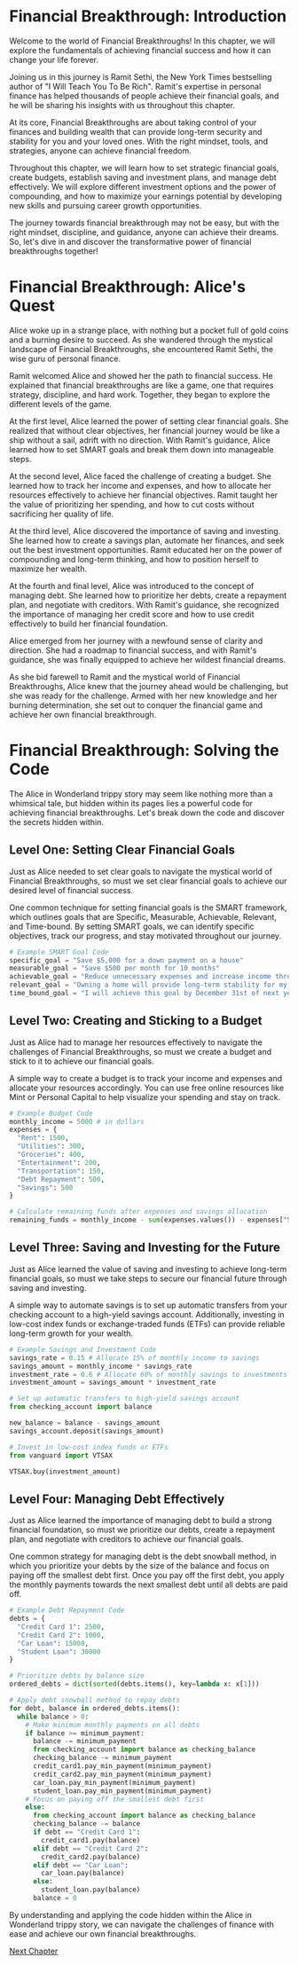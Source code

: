 # Financial Breakthrough: Introduction

Welcome to the world of Financial Breakthroughs! In this chapter, we will explore the fundamentals of achieving financial success and how it can change your life forever.

Joining us in this journey is Ramit Sethi, the New York Times bestselling author of "I Will Teach You To Be Rich". Ramit's expertise in personal finance has helped thousands of people achieve their financial goals, and he will be sharing his insights with us throughout this chapter.

At its core, Financial Breakthroughs are about taking control of your finances and building wealth that can provide long-term security and stability for you and your loved ones. With the right mindset, tools, and strategies, anyone can achieve financial freedom.

Throughout this chapter, we will learn how to set strategic financial goals, create budgets, establish saving and investment plans, and manage debt effectively. We will explore different investment options and the power of compounding, and how to maximize your earnings potential by developing new skills and pursuing career growth opportunities.

The journey towards financial breakthrough may not be easy, but with the right mindset, discipline, and guidance, anyone can achieve their dreams. So, let's dive in and discover the transformative power of financial breakthroughs together!
# Financial Breakthrough: Alice's Quest

Alice woke up in a strange place, with nothing but a pocket full of gold coins and a burning desire to succeed. As she wandered through the mystical landscape of Financial Breakthroughs, she encountered Ramit Sethi, the wise guru of personal finance.

Ramit welcomed Alice and showed her the path to financial success. He explained that financial breakthroughs are like a game, one that requires strategy, discipline, and hard work. Together, they began to explore the different levels of the game.

At the first level, Alice learned the power of setting clear financial goals. She realized that without clear objectives, her financial journey would be like a ship without a sail, adrift with no direction. With Ramit's guidance, Alice learned how to set SMART goals and break them down into manageable steps.

At the second level, Alice faced the challenge of creating a budget. She learned how to track her income and expenses, and how to allocate her resources effectively to achieve her financial objectives. Ramit taught her the value of prioritizing her spending, and how to cut costs without sacrificing her quality of life.

At the third level, Alice discovered the importance of saving and investing. She learned how to create a savings plan, automate her finances, and seek out the best investment opportunities. Ramit educated her on the power of compounding and long-term thinking, and how to position herself to maximize her wealth.

At the fourth and final level, Alice was introduced to the concept of managing debt. She learned how to prioritize her debts, create a repayment plan, and negotiate with creditors. With Ramit's guidance, she recognized the importance of managing her credit score and how to use credit effectively to build her financial foundation.

Alice emerged from her journey with a newfound sense of clarity and direction. She had a roadmap to financial success, and with Ramit's guidance, she was finally equipped to achieve her wildest financial dreams.

As she bid farewell to Ramit and the mystical world of Financial Breakthroughs, Alice knew that the journey ahead would be challenging, but she was ready for the challenge. Armed with her new knowledge and her burning determination, she set out to conquer the financial game and achieve her own financial breakthrough.
# Financial Breakthrough: Solving the Code

The Alice in Wonderland trippy story may seem like nothing more than a whimsical tale, but hidden within its pages lies a powerful code for achieving financial breakthroughs. Let's break down the code and discover the secrets hidden within.

## Level One: Setting Clear Financial Goals

Just as Alice needed to set clear goals to navigate the mystical world of Financial Breakthroughs, so must we set clear financial goals to achieve our desired level of financial success.

One common technique for setting financial goals is the SMART framework, which outlines goals that are Specific, Measurable, Achievable, Relevant, and Time-bound. By setting SMART goals, we can identify specific objectives, track our progress, and stay motivated throughout our journey.

```python
# Example SMART Goal Code
specific_goal = "Save $5,000 for a down payment on a house"
measurable_goal = "Save $500 per month for 10 months"
achievable_goal = "Reduce unnecessary expenses and increase income through a side job"
relevant_goal = "Owning a home will provide long-term stability for my family"
time_bound_goal = "I will achieve this goal by December 31st of next year"
```

## Level Two: Creating and Sticking to a Budget

Just as Alice had to manage her resources effectively to navigate the challenges of Financial Breakthroughs, so must we create a budget and stick to it to achieve our financial goals.

A simple way to create a budget is to track your income and expenses and allocate your resources accordingly. You can use free online resources like Mint or Personal Capital to help visualize your spending and stay on track.

```python
# Example Budget Code
monthly_income = 5000 # in dollars
expenses = {
  "Rent": 1500,
  "Utilities": 300,
  "Groceries": 400,
  "Entertainment": 200,
  "Transportation": 150,
  "Debt Repayment": 500,
  "Savings": 500
}

# Calculate remaining funds after expenses and savings allocation
remaining_funds = monthly_income - sum(expenses.values()) - expenses["Savings"]
```

## Level Three: Saving and Investing for the Future

Just as Alice learned the value of saving and investing to achieve long-term financial goals, so must we take steps to secure our financial future through saving and investing.

A simple way to automate savings is to set up automatic transfers from your checking account to a high-yield savings account. Additionally, investing in low-cost index funds or exchange-traded funds (ETFs) can provide reliable long-term growth for your wealth.

```python
# Example Savings and Investment Code
savings_rate = 0.15 # Allocate 15% of monthly income to savings
savings_amount = monthly_income * savings_rate
investment_rate = 0.6 # Allocate 60% of monthly savings to investments
investment_amount = savings_amount * investment_rate

# Set up automatic transfers to high-yield savings account
from checking_account import balance

new_balance = balance - savings_amount
savings_account.deposit(savings_amount)

# Invest in low-cost index funds or ETFs
from vanguard import VTSAX

VTSAX.buy(investment_amount)
```

## Level Four: Managing Debt Effectively

Just as Alice learned the importance of managing debt to build a strong financial foundation, so must we prioritize our debts, create a repayment plan, and negotiate with creditors to achieve our financial goals.

One common strategy for managing debt is the debt snowball method, in which you prioritize your debts by the size of the balance and focus on paying off the smallest debt first. Once you pay off the first debt, you apply the monthly payments towards the next smallest debt until all debts are paid off.

```python
# Example Debt Repayment Code
debts = {
  "Credit Card 1": 2500,
  "Credit Card 2": 1000,
  "Car Loan": 15000,
  "Student Loan": 30000
}

# Prioritize debts by balance size
ordered_debts = dict(sorted(debts.items(), key=lambda x: x[1]))

# Apply debt snowball method to repay debts
for debt, balance in ordered_debts.items():
  while balance > 0:
    # Make minimum monthly payments on all debts 
    if balance >= minimum_payment:
      balance -= minimum_payment
      from checking_account import balance as checking_balance
      checking_balance -= minimum_payment
      credit_card1.pay_min_payment(minimum_payment)
      credit_card2.pay_min_payment(minimum_payment)
      car_loan.pay_min_payment(minimum_payment)
      student_loan.pay_min_payment(minimum_payment)
    # Focus on paying off the smallest debt first
    else:
      from checking_account import balance as checking_balance
      checking_balance -= balance
      if debt == "Credit Card 1":
        credit_card1.pay(balance)
      elif debt == "Credit Card 2":
        credit_card2.pay(balance)
      elif debt == "Car Loan":
        car_loan.pay(balance)
      else:
        student_loan.pay(balance)
      balance = 0
```

By understanding and applying the code hidden within the Alice in Wonderland trippy story, we can navigate the challenges of finance with ease and achieve our own financial breakthroughs.


[Next Chapter](02_Chapter02.md)